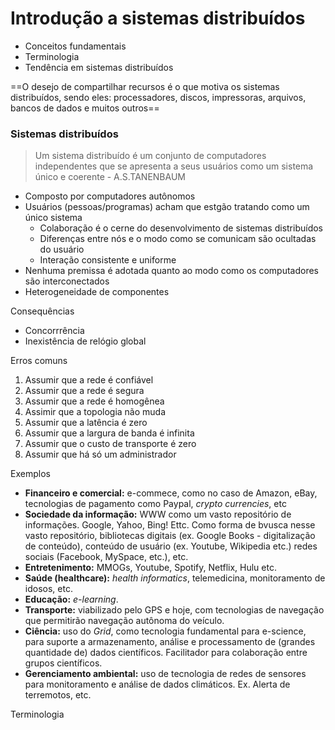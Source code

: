 # Introdução a sistemas distribuídos
-	Conceitos fundamentais
-	Terminologia
-	Tendência em sistemas distribuídos

==O desejo de compartilhar recursos é o que motiva os sistemas distribuídos, sendo eles: processadores, discos, impressoras, arquivos, bancos de dados e muitos outros==

### Sistemas distribuídos

 > Um sistema distribuído é um conjunto de computadores independentes que se apresenta a seus usuários como um sistema único e coerente - A.S.TANENBAUM
 
 - Composto por computadores autônomos
 - Usuários (pessoas/programas) acham que estgão tratando como um único sistema
	 - Colaboração é o cerne do desenvolvimento de sistemas distribuídos
	 - Diferenças entre nós e o modo como se comunicam são ocultadas do usuário
	 - Interação consistente e uniforme
 - Nenhuma premissa é adotada quanto ao modo como os computadores são interconectados
 - Heterogeneidade de componentes
 
 Consequências
 
 - Concorrrência
 - Inexistência de relógio global

Erros comuns
1) Assumir que a rede é confiável
2) Assumir que a rede é segura
3) Assumir que a rede é homogênea
4) Assimir que a topologia não muda
5) Assumir que a latência é zero
6) Assumir que a largura de banda é infinita
7) Assumir que o custo de transporte é zero
8) Assumir que há só um administrador

Exemplos
- **Financeiro e comercial:** e-commece, como no caso de Amazon, eBay, tecnologias de pagamento como Paypal, *crypto currencies*, etc
- **Sociedade da informação:** WWW como um vasto repositório de informações. Google, Yahoo, Bing! Ettc. Como forma de bvusca nesse vasto repositório, bibliotecas digitais (ex. Google Books - digitalização de conteúdo), conteúdo de usuário (ex. Youtube, Wikipedia etc.) redes sociais (Facebook, MySpace, etc.), etc.
- **Entretenimento:** MMOGs, Youtube, Spotify, Netflix, Hulu etc.
- **Saúde (healthcare):** *health informatics*, telemedicina, monitoramento de idosos, etc.
- **Educação:** *e-learning*.
- **Transporte:** viabilizado pelo GPS e hoje, com tecnologias de navegação que permitirão navegação autônoma do veículo.
- **Ciência:** uso do *Grid*, como tecnologia fundamental para e-science, para suporte a armazenamento, análise e processamento de (grandes quantidade de) dados científicos. Facilitador para colaboração entre grupos científicos.
- **Gerenciamento ambiental:** uso de tecnologia de redes de sensores para monitoramento e análise de dados climáticos. Ex. Alerta de terremotos, etc.

Terminologia
